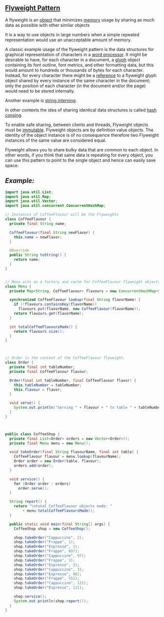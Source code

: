 [Flyweight Pattern](https://en.wikipedia.org/wiki/Flyweight_pattern)
-------------

A flyweight is an [object](https://en.wikipedia.org/wiki/Object_(computer_science)) that minimizes [memory](https://en.wikipedia.org/wiki/Computer_memory) usage by sharing as much data as possible with other similar objects

It is a way to use objects in large numbers when a simple repeated representation would use an unacceptable amount of memory.

A classic example usage of the flyweight pattern is the data structures for graphical representation of characters in a [word processor](https://en.wikipedia.org/wiki/Word_processor). It might be desirable to have, for each character in a document, a [glyph](https://en.wikipedia.org/wiki/Glyph) object containing its font outline, font metrics, and other formatting data, but this would amount to hundreds or thousands of bytes for each character. Instead, for every character there might be a [reference](https://en.wikipedia.org/wiki/Reference_(computer_science)) to a flyweight glyph object shared by every instance of the same character in the document; only the position of each character (in the document and/or the page) would need to be stored internally.

Another example is [string interning](https://en.wikipedia.org/wiki/String_interning).

In other contexts the idea of sharing identical data structures is called [hash consing](https://en.wikipedia.org/wiki/Hash_consing).

To enable safe sharing, between clients and threads, Flyweight objects must be [immutable](https://en.wikipedia.org/wiki/Immutable_object). Flyweight objects are by definition value objects. The identity of the object instance is of no consequence therefore two Flyweight instances of the same value are considered equal.

Flyweight allows you to share bulky data that are common to each object. In other words, if you think that same data is repeating for every object, you can use this pattern to point to the single object and hence can easily save space.

*Example:*
---------

```java
import java.util.List;
import java.util.Map;
import java.util.Vector;
import java.util.concurrent.ConcurrentHashMap;

// Instances of CoffeeFlavour will be the Flyweights
class CoffeeFlavour {
  private final String name;

  CoffeeFlavour(final String newFlavor) {
    this.name = newFlavor;
  }

  @Override
  public String toString() {
    return name;
  }
}


// Menu acts as a factory and cache for CoffeeFlavour flyweight objects
class Menu {
  private Map<String, CoffeeFlavour> flavours = new ConcurrentHashMap<String, CoffeeFlavour>();

  synchronized CoffeeFlavour lookup(final String flavorName) {
    if (!flavours.containsKey(flavorName))
      flavours.put(flavorName, new CoffeeFlavour(flavorName));
    return flavours.get(flavorName);
  }

  int totalCoffeeFlavoursMade() {
    return flavours.size();
  }
}



// Order is the context of the CoffeeFlavour flyweight.
class Order {
  private final int tableNumber;
  private final CoffeeFlavour flavour;

  Order(final int tableNumber, final CoffeeFlavour flavor) {
    this.tableNumber = tableNumber;
    this.flavour = flavor;
  }

  void serve() {
    System.out.println("Serving " + flavour + " to table " + tableNumber);
  }
}



public class CoffeeShop {
  private final List<Order> orders = new Vector<Order>();
  private final Menu menu = new Menu();

  void takeOrder(final String flavourName, final int table) {
    CoffeeFlavour flavour = menu.lookup(flavourName);
    Order order = new Order(table, flavour);
    orders.add(order);
  }

  void service() {
    for (Order order : orders)
      order.serve();
  }

  String report() {
    return "\ntotal CoffeeFlavour objects made: "
        + menu.totalCoffeeFlavoursMade();
  }

  public static void main(final String[] args) {
    CoffeeShop shop = new CoffeeShop();

    shop.takeOrder("Cappuccino", 2);
    shop.takeOrder("Frappe", 1);
    shop.takeOrder("Espresso", 1);
    shop.takeOrder("Frappe", 897);
    shop.takeOrder("Cappuccino", 97);
    shop.takeOrder("Frappe", 3);
    shop.takeOrder("Espresso", 3);
    shop.takeOrder("Cappuccino", 3);
    shop.takeOrder("Espresso", 96);
    shop.takeOrder("Frappe", 552);
    shop.takeOrder("Cappuccino", 121);
    shop.takeOrder("Espresso", 121);

    shop.service();
    System.out.println(shop.report());
  }
}
```
